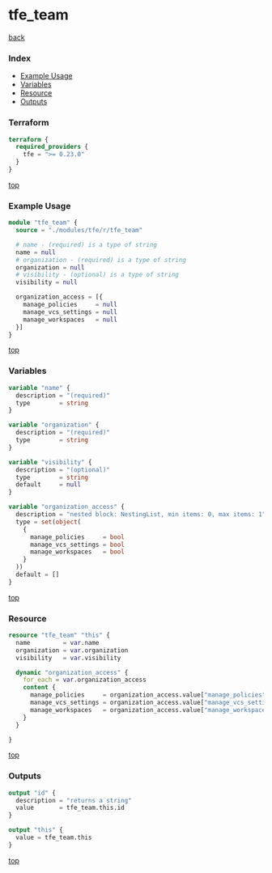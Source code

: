 # tfe_team

[back](../tfe.md)

### Index

- [Example Usage](#example-usage)
- [Variables](#variables)
- [Resource](#resource)
- [Outputs](#outputs)

### Terraform

```terraform
terraform {
  required_providers {
    tfe = ">= 0.23.0"
  }
}
```

[top](#index)

### Example Usage

```terraform
module "tfe_team" {
  source = "./modules/tfe/r/tfe_team"

  # name - (required) is a type of string
  name = null
  # organization - (required) is a type of string
  organization = null
  # visibility - (optional) is a type of string
  visibility = null

  organization_access = [{
    manage_policies     = null
    manage_vcs_settings = null
    manage_workspaces   = null
  }]
}
```

[top](#index)

### Variables

```terraform
variable "name" {
  description = "(required)"
  type        = string
}

variable "organization" {
  description = "(required)"
  type        = string
}

variable "visibility" {
  description = "(optional)"
  type        = string
  default     = null
}

variable "organization_access" {
  description = "nested block: NestingList, min items: 0, max items: 1"
  type = set(object(
    {
      manage_policies     = bool
      manage_vcs_settings = bool
      manage_workspaces   = bool
    }
  ))
  default = []
}
```

[top](#index)

### Resource

```terraform
resource "tfe_team" "this" {
  name         = var.name
  organization = var.organization
  visibility   = var.visibility

  dynamic "organization_access" {
    for_each = var.organization_access
    content {
      manage_policies     = organization_access.value["manage_policies"]
      manage_vcs_settings = organization_access.value["manage_vcs_settings"]
      manage_workspaces   = organization_access.value["manage_workspaces"]
    }
  }

}
```

[top](#index)

### Outputs

```terraform
output "id" {
  description = "returns a string"
  value       = tfe_team.this.id
}

output "this" {
  value = tfe_team.this
}
```

[top](#index)